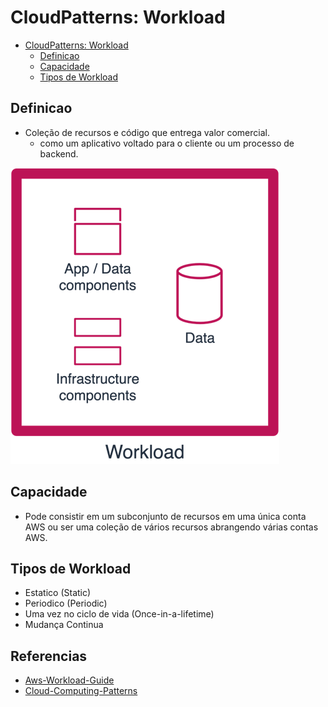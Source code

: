 
# CloudPatterns: Workload

- [CloudPatterns: Workload](#CloudPatterns-Workload)
  - [Definicao](#Definicao)
  - [Capacidade](#Capacidade)
  - [Tipos de Workload](#Tipos-de-Workload) 

## Definicao
  - Coleção de recursos e código que entrega valor comercial.
    - como um aplicativo voltado para o cliente ou um processo de backend.

![Composicão de um workload](/docs/assets/composition-workload.png)

## Capacidade
  - Pode consistir em um subconjunto de recursos em uma única conta AWS ou ser uma coleção de vários recursos abrangendo várias contas AWS.

## Tipos de Workload
  - Estatico (Static)
  - Periodico (Periodic)
  - Uma vez no ciclo de vida (Once-in-a-lifetime)
  - Mudança Continua
  

## Referencias
  - [Aws-Workload-Guide](https://docs.aws.amazon.com/wellarchitected/latest/userguide/workloads.html)
  - [Cloud-Computing-Patterns](https://www.cloudcomputingpatterns.org)
